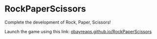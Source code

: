 # RockPaperScissors

Complete the development of Rock, Paper, Scissors!

Launch the game using this link: [obayreaps.github.io/RockPaperScissors](https://obayreaps.github.io/RockPaperScissors/)
